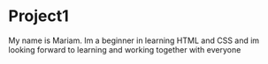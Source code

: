 # Project1


My name is Mariam. Im a beginner in learning HTML and CSS and im looking forward to learning and working together with everyone


